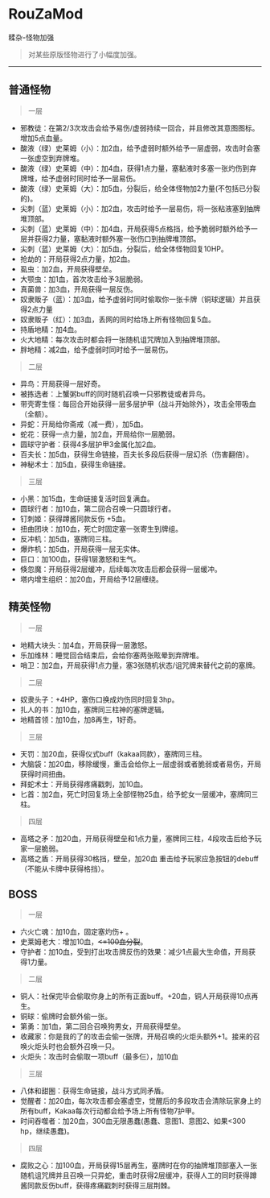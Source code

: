# RouZaMod
糅杂-怪物加强
> 对某些原版怪物进行了小幅度加强。
---
## 普通怪物
> 一层

- 邪教徒：在第2/3次攻击会给予易伤/虚弱持续一回合，并且修改其意图图标。增加5点血量。
- 酸液（绿）史莱姆（小）：加2血，给予虚弱时额外给予一层虚弱，攻击时会塞一张虚空到弃牌堆。
- 酸液（绿）史莱姆（中）：加4血，获得1点力量，塞黏液时多塞一张灼伤到弃牌堆，给予虚弱时同时给予一层易伤。
- 酸液（绿）史莱姆（大）：加5血，分裂后，给全体怪物加2力量(不包括已分裂的)。
- 尖刺（蓝）史莱姆（小）：加2血，攻击时给予一层易伤，将一张粘液塞到抽牌堆顶部。
- 尖刺（蓝）史莱姆（中）：加4血，开局获得5点格挡，给予脆弱时额外给予一层并获得2力量，塞黏液时额外塞一张伤口到抽牌堆顶部。
- 尖刺（蓝）史莱姆（大）：加5血，分裂后，给全体怪物回复10HP。
- 抢劫的：开局获得2点力量，加2血。
- 虱虫：加2血，开局获得壁垒。
- 大颚虫：加1血，首次攻击给予3层脆弱。
- 真菌兽：加3血，开局获得一层反伤。
- 奴隶贩子（蓝）：加3血，给予虚弱时同时偷取你一张卡牌（铜球逻辑）并且获得2点力量
- 奴隶贩子（红）：加3血，丢网的同时给场上所有怪物回复5血。
- 持盾地精：加4血。
- 火大地精：每次攻击时都会将一张随机诅咒牌加入到抽牌堆顶部。
- 胖地精：减2血，给予虚弱时同时给予一层易伤。

> 二层

- 异鸟：开局获得一层好奇。
- 被拣选者：上蟹粥buff的同时随机召唤一只邪教徒或者异鸟。
- 带壳寄生怪：每回合开始获得一层多层护甲（战斗开始除外），攻击全带吸血（全额）。
- 异蛇：开局给你斋戒（减一费），加5血。
- 蛇花：获得一点力量，加2血，开局给你一层脆弱。
- 圆球守护者：获得4多层护甲3金属化加2血。
- 百夫长：加5血，获得生命链接，百夫长多段后获得一层幻杀（伤害翻倍）。
- 神秘术士：加5血，获得生命链接。

> 三层

- 小黑：加15血，生命链接复活时回复满血。
- 圆球行者：加10血，第二回合召唤一只圆球行者。
- 钉刺姬：获得蹲酱同款反伤 +5血。
- 扭曲团块：加10血，死亡时固定塞一张寄生到牌组。
- 反冲机：加5血，塞牌同三柱。
- 爆炸机：加5血，开局获得一层无实体。
- 巨口：加100血，获得1层激怒和生气。
- 倏忽魔：开局获得2层缓冲，后续每次攻击后都会获得一层缓冲。
- 塔内增生组织：加20血，开局给予12层缠绕。

## 精英怪物
> 一层
- 地精大块头：加4血，开局获得一层激怒。
- 乐加维林：睡觉回合结束后，会给你塞两张眩晕到弃牌堆。
- 哨卫：加2血，开局获得1点力量，塞3张随机状态/诅咒牌来替代之前的塞牌。

> 二层
- 奴隶头子：+4HP，塞伤口换成灼伤同时回复3hp。
- 扎人的书：加10血，塞牌同三柱神的塞牌逻辑。
- 地精首领：加10血，加8再生，1好奇。

> 三层

- 天罚：加20血，获得仪式buff（kakaa同款），塞牌同三柱。
- 大脑袋：加20血，移除缓慢，重击会给你上一层虚弱或者脆弱或者易伤，开局获得时间扭曲。
- 拜蛇术士：开局获得疼痛戳刺，加10血。
- 匕首：加2血，死亡时回复场上全部怪物25血，给予蛇女一层缓冲，塞牌同三柱。

> 四层

- 高塔之矛：加20血，开局获得壁垒和1点力量，塞牌同三柱，4段攻击后给予玩家一层脆弱。
- 高塔之盾：开局获得30格挡，壁垒，加20血 重击给予玩家应急按钮的debuff（不能从卡牌中获得格挡）。

## BOSS
> 一层
- 六火亡魂：加10血，固定塞灼伤+ 。
- 史莱姆老大：增加10血，~~<=100血分裂~~。
- 守护者：加10血，受到打出攻击牌反伤的效果：减少1点最大生命值，开局获得1力量。

> 二层
- 铜人：社保完毕会偷取你身上的所有正面buff。+20血，铜人开局获得10点再生。
- 铜球：偷牌时会额外偷一张。
- 第勇：加1血，第二回合召唤狗男女，开局获得壁垒。
- 收藏家：你是我的了的攻击会偷一张牌，开局召唤的火炬头额外+1。接来的召唤火炬头时也会额外召唤一只。
- 火炬头：攻击时会偷取一项buff（最多仨），加10血

> 三层

- 八体和甜圈：获得生命链接，战斗方式同矛盾。
- 觉醒者：加20血，每次攻击都会塞虚空，觉醒后的多段攻击会清除玩家身上的所有buff，Kakaa每次行动都会给予场上所有怪物7护甲。
- 时间吞噬者：加20血，300血无限愚蠢(愚蠢、意图1、意图2、如果<300 hp，继续愚蠢)。

> 四层

- 腐败之心：加100血，开局获得15层再生，塞牌时在你的抽牌堆顶部塞入一张随机诅咒牌并且召唤一只异蛇，重击时获得2层缓冲，获得人工的同时获得蹲酱同款反伤buff，获得疼痛戳刺时获得三层荆棘。